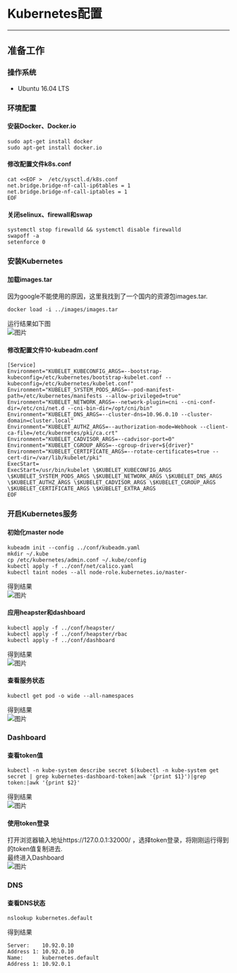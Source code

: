 # Kubernetes配置
***
## 准备工作
### 操作系统
* Ubuntu 16.04 LTS
### 环境配置
#### 安装Docker、Docker.io
    sudo apt-get install docker
    sudo apt-get install docker.io
#### 修改配置文件k8s.conf
    cat <<EOF >  /etc/sysctl.d/k8s.conf
    net.bridge.bridge-nf-call-ip6tables = 1
    net.bridge.bridge-nf-call-iptables = 1
    EOF
#### 关闭selinux、firewall和swap 
    systemctl stop firewalld && systemctl disable firewalld
    swapoff -a
    setenforce 0
### 安装Kubernetes
#### 加载images.tar
因为google不能使用的原因，这里我找到了一个国内的资源包images.tar.
    
    docker load -i ../images/images.tar
运行结果如下图  
![图片](pics/img0.png)
#### 修改配置文件10-kubeadm.conf
    [Service]
    Environment="KUBELET_KUBECONFIG_ARGS=--bootstrap-kubeconfig=/etc/kubernetes/bootstrap-kubelet.conf --kubeconfig=/etc/kubernetes/kubelet.conf"
    Environment="KUBELET_SYSTEM_PODS_ARGS=--pod-manifest-path=/etc/kubernetes/manifests --allow-privileged=true"
    Environment="KUBELET_NETWORK_ARGS=--network-plugin=cni --cni-conf-dir=/etc/cni/net.d --cni-bin-dir=/opt/cni/bin"
    Environment="KUBELET_DNS_ARGS=--cluster-dns=10.96.0.10 --cluster-domain=cluster.local"
    Environment="KUBELET_AUTHZ_ARGS=--authorization-mode=Webhook --client-ca-file=/etc/kubernetes/pki/ca.crt"
    Environment="KUBELET_CADVISOR_ARGS=--cadvisor-port=0"
    Environment="KUBELET_CGROUP_ARGS=--cgroup-driver=${driver}"
    Environment="KUBELET_CERTIFICATE_ARGS=--rotate-certificates=true --cert-dir=/var/lib/kubelet/pki"
    ExecStart=
    ExecStart=/usr/bin/kubelet \$KUBELET_KUBECONFIG_ARGS \$KUBELET_SYSTEM_PODS_ARGS \$KUBELET_NETWORK_ARGS \$KUBELET_DNS_ARGS   \$KUBELET_AUTHZ_ARGS \$KUBELET_CADVISOR_ARGS \$KUBELET_CGROUP_ARGS \$KUBELET_CERTIFICATE_ARGS \$KUBELET_EXTRA_ARGS
    EOF
### 开启Kubernetes服务
#### 初始化master node
    kubeadm init --config ../conf/kubeadm.yaml
    mkdir ~/.kube
    cp /etc/kubernetes/admin.conf ~/.kube/config
    kubectl apply -f ../conf/net/calico.yaml
    kubectl taint nodes --all node-role.kubernetes.io/master-
得到结果  
![图片](pics/img1.png)
#### 应用heapster和dashboard
    kubectl apply -f ../conf/heapster/
    kubectl apply -f ../conf/heapster/rbac
    kubectl apply -f ../conf/dashboard
得到结果  
![图片](pics/img2.png)
#### 查看服务状态
    kubectl get pod -o wide --all-namespaces
得到结果  
![图片](pics/img3.png)
### Dashboard
#### 查看token值
    kubectl -n kube-system describe secret $(kubectl -n kube-system get secret | grep kubernetes-dashboard-token|awk '{print $1}')|grep token:|awk '{print $2}'
得到结果  
![图片](pics/img4.png)
#### 使用token登录
打开浏览器输入地址https://127.0.0.1:32000/ ，选择token登录，将刚刚运行得到的token值复制进去.  
最终进入Dashboard  
![图片](pics/img5.png)
### DNS
#### 查看DNS状态
    nslookup kubernetes.default
得到结果
    
    Server:    10.92.0.10
    Address 1: 10.92.0.10
    Name:      kubernetes.default
    Address 1: 10.92.0.1

